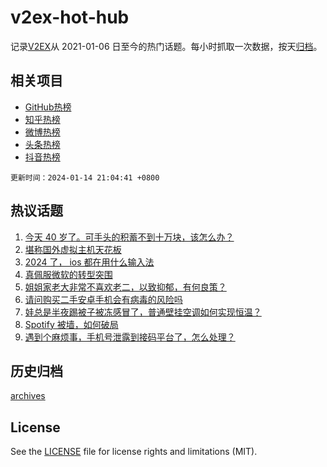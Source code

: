 # v2ex-hot-hub

 记录[V2EX](https://www.v2ex.com/)从 2021-01-06 日至今的热门话题。每小时抓取一次数据，按天[归档](archives)。
 
 ## 相关项目

- [GitHub热榜](https://github.com/it985/github-hot-hub)
- [知乎热榜](https://github.com/it985/zhihu-hot-hub)
- [微博热榜](https://github.com/it985/weibo-hot-hub)
- [头条热榜](https://github.com/it985/toutiao-hot-hub)
- [抖音热榜](https://github.com/it985/douyin-hot-hub)


 `更新时间：2024-01-14 21:04:41 +0800`

## 热议话题

1. [今天 40 岁了。可手头的积蓄不到十万块，该怎么办？](https://www.v2ex.com/t/1008491)
1. [堪称国外虚拟主机天花板](https://www.v2ex.com/t/1008424)
1. [2024 了， ios 都在用什么输入法](https://www.v2ex.com/t/1008490)
1. [真佩服微软的转型突围](https://www.v2ex.com/t/1008414)
1. [姐姐家老大非常不喜欢老二，以致抑郁，有何良策？](https://www.v2ex.com/t/1008515)
1. [请问购买二手安卓手机会有病毒的风险吗](https://www.v2ex.com/t/1008452)
1. [娃总是半夜踢被子被冻感冒了，普通壁挂空调如何实现恒温？](https://www.v2ex.com/t/1008463)
1. [Spotify 被墙，如何破局](https://www.v2ex.com/t/1008479)
1. [遇到个麻烦事，手机号泄露到接码平台了，怎么处理？](https://www.v2ex.com/t/1008447)

## 历史归档

[archives](archives)

## License

See the [LICENSE](LICENSE) file for license rights and limitations (MIT).
